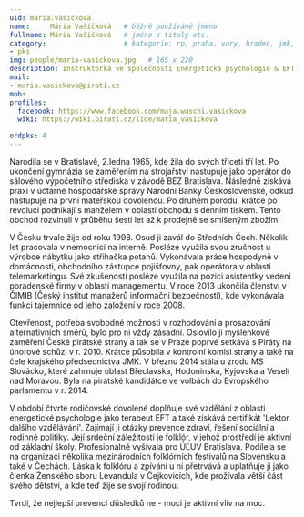 ```yaml
---
uid: maria.vasickova
name:     Mária Vašíčková  	# běžně používáné jméno
fullname: Mária Vašíčková  	# jméno s tituly etc.
category:                 	# kategorie: rp, praha, vary, hradec, jmk, senat
- pks
img: people/maria-vasickova.jpg   # 165 x 220
description: Instruktorka ve společnosti Energetická psychologie & EFT a organizátorka mezinárodních folklórních festivalů   	# kratký popis, max 160 znaků
mail:
- maria.vasickova@pirati.cz
mob:			  
profiles:             
  facebook: https://www.facebook.com/maja.wuschi.vasickova
  wiki: https://wiki.pirati.cz/lide/maria_vasickova

ordpks: 4
---
```


Narodila se v Bratislavě, 2.ledna 1965, kde žila do svých třiceti tří let. Po ukončení gymnázia se zaměřením na strojařství nastupuje jako operátor do sálového výpočetního střediska v závodě BEZ Bratislava. Následně získává praxi v účtárně hospodářské správy Národní Banky Československé, odkud nastupuje na první mateřskou dovolenou. Po druhém porodu, krátce po revoluci podnikají s manželem v oblasti obchodu s denním tiskem. Tento obchod rozvinuli v průběhu šesti let až k prodejně se smíšeným zbožím.

V Česku trvale žije od roku 1998. Osud ji zavál do Středních Čech. Několik let pracovala v nemocnici na interně. Posléze využila svou zručnost u výrobce nábytku jako střihačka potahů. Vykonávala práce hospodyně v domácnosti, obchodního zástupce pojišťovny, pak operátora v oblasti telemarketingu. Své zkušenosti posléze využila na pozici asistentky vedení poradenské firmy v oblasti managementu. V roce 2013 ukončila členství v ČIMIB (Český institut manažerů informační bezpečnosti), kde vykonávala funkci tajemnice od jeho založení v roce 2008.

Otevřenost, potřeba svobodné možnosti v rozhodování a prosazování alternativních směrů, bylo pro ni vždy zásadní. Oslovilo ji myšlenkové zaměření České pirátské strany a tak se v Praze poprvé setkává s Piráty na únorové schůzi v r. 2010. Krátce působila v kontrolní komisi strany a také na čele krajského předsednictva JMK. V březnu 2014 stála u zrodu MS Slovácko, které zahrnuje oblast Břeclavska, Hodonínska, Kyjovska a Veselí nad Moravou. Byla na pirátské kandidátce ve volbách do Evropského parlamentu v r. 2014.

V období čtvrté rodičovské dovolené doplňuje své vzdělání z oblasti energetické psychologie jako terapeut EFT a také získává certifikát 'Lektor dalšího vzdělávání'. Zajímají ji otázky prevence zdraví, řešení sociální a rodinné politiky. Její srdeční záležitostí je folklór, v jehož prostředí je aktivní od základní školy. Profesionálně vyšívala pro ÚĽUV Bratislava. Podílela se na organizaci několika mezinárodních folklórních festivalů na Slovensku a také v Čechách. Láska k folklóru a zpívání u ní přetrvává a uplatňuje ji jako členka Ženského sboru Levandula v Čejkovicích, kde prožívala větší část svého dětství, a kde teď žije se svojí rodinou.

Tvrdí, že nejlepší prevencí důsledků ne - moci je aktivní vliv na moc.
